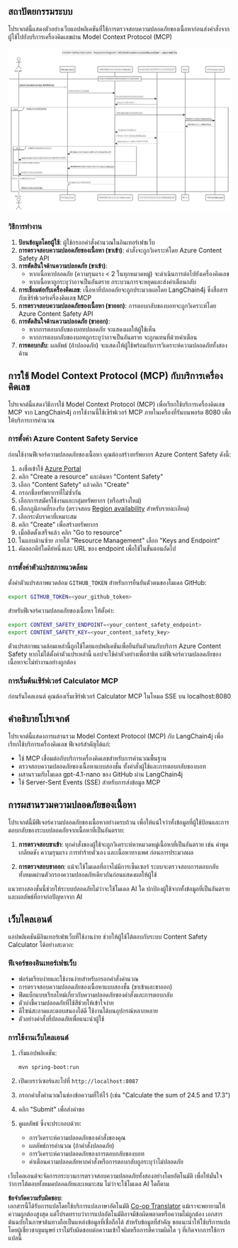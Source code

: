 <!--
CO_OP_TRANSLATOR_METADATA:
{
  "original_hash": "e5ea5e7582f70008ea9bec3b3820f20a",
  "translation_date": "2025-07-13T23:16:41+00:00",
  "source_file": "04-PracticalImplementation/samples/java/containerapp/README.md",
  "language_code": "th"
}
-->
## สถาปัตยกรรมระบบ

โปรเจกต์นี้แสดงตัวอย่างเว็บแอปพลิเคชันที่ใช้การตรวจสอบความปลอดภัยของเนื้อหาก่อนส่งคำสั่งจากผู้ใช้ไปยังบริการเครื่องคิดเลขผ่าน Model Context Protocol (MCP)

![System Architecture Diagram](../../../../../../translated_images/plant.b079fed84e945b7c2978993a16163bb53f0517cfe3548d2e442ff40d619ba4b4.th.png)

### วิธีการทำงาน

1. **ป้อนข้อมูลโดยผู้ใช้**: ผู้ใช้กรอกคำสั่งคำนวณในอินเทอร์เฟซเว็บ
2. **การตรวจสอบความปลอดภัยของเนื้อหา (ขาเข้า)**: คำสั่งจะถูกวิเคราะห์โดย Azure Content Safety API
3. **การตัดสินใจด้านความปลอดภัย (ขาเข้า)**:
   - หากเนื้อหาปลอดภัย (ความรุนแรง < 2 ในทุกหมวดหมู่) จะดำเนินการต่อไปยังเครื่องคิดเลข
   - หากเนื้อหาถูกระบุว่าอาจเป็นอันตราย กระบวนการจะหยุดและส่งคำเตือนกลับ
4. **การเชื่อมต่อกับเครื่องคิดเลข**: เนื้อหาที่ปลอดภัยจะถูกประมวลผลโดย LangChain4j ซึ่งสื่อสารกับเซิร์ฟเวอร์เครื่องคิดเลข MCP
5. **การตรวจสอบความปลอดภัยของเนื้อหา (ขาออก)**: การตอบกลับของบอทจะถูกวิเคราะห์โดย Azure Content Safety API
6. **การตัดสินใจด้านความปลอดภัย (ขาออก)**:
   - หากการตอบกลับของบอทปลอดภัย จะแสดงผลให้ผู้ใช้เห็น
   - หากการตอบกลับของบอทถูกระบุว่าอาจเป็นอันตราย จะถูกแทนที่ด้วยคำเตือน
7. **การตอบกลับ**: ผลลัพธ์ (ถ้าปลอดภัย) จะแสดงให้ผู้ใช้พร้อมกับการวิเคราะห์ความปลอดภัยทั้งสองด้าน

## การใช้ Model Context Protocol (MCP) กับบริการเครื่องคิดเลข

โปรเจกต์นี้แสดงวิธีการใช้ Model Context Protocol (MCP) เพื่อเรียกใช้บริการเครื่องคิดเลข MCP จาก LangChain4j การใช้งานนี้ใช้เซิร์ฟเวอร์ MCP ภายในเครื่องที่รันบนพอร์ต 8080 เพื่อให้บริการการคำนวณ

### การตั้งค่า Azure Content Safety Service

ก่อนใช้งานฟีเจอร์ความปลอดภัยของเนื้อหา คุณต้องสร้างทรัพยากร Azure Content Safety ดังนี้:

1. ลงชื่อเข้าใช้ [Azure Portal](https://portal.azure.com)
2. คลิก "Create a resource" และค้นหา "Content Safety"
3. เลือก "Content Safety" แล้วคลิก "Create"
4. กรอกชื่อทรัพยากรที่ไม่ซ้ำกัน
5. เลือกการสมัครใช้งานและกลุ่มทรัพยากร (หรือสร้างใหม่)
6. เลือกภูมิภาคที่รองรับ (ตรวจสอบ [Region availability](https://azure.microsoft.com/en-us/global-infrastructure/services/?products=cognitive-services) สำหรับรายละเอียด)
7. เลือกระดับราคาที่เหมาะสม
8. คลิก "Create" เพื่อสร้างทรัพยากร
9. เมื่อติดตั้งเสร็จแล้ว คลิก "Go to resource"
10. ในแถบด้านซ้าย ภายใต้ "Resource Management" เลือก "Keys and Endpoint"
11. คัดลอกคีย์ใดคีย์หนึ่งและ URL ของ endpoint เพื่อใช้ในขั้นตอนถัดไป

### การตั้งค่าตัวแปรสภาพแวดล้อม

ตั้งค่าตัวแปรสภาพแวดล้อม `GITHUB_TOKEN` สำหรับการยืนยันตัวตนของโมเดล GitHub:
```sh
export GITHUB_TOKEN=<your_github_token>
```

สำหรับฟีเจอร์ความปลอดภัยของเนื้อหา ให้ตั้งค่า:
```sh
export CONTENT_SAFETY_ENDPOINT=<your_content_safety_endpoint>
export CONTENT_SAFETY_KEY=<your_content_safety_key>
```

ตัวแปรสภาพแวดล้อมเหล่านี้ถูกใช้โดยแอปพลิเคชันเพื่อยืนยันตัวตนกับบริการ Azure Content Safety หากไม่ได้ตั้งค่าตัวแปรเหล่านี้ แอปจะใช้ค่าตัวอย่างเพื่อสาธิต แต่ฟีเจอร์ความปลอดภัยของเนื้อหาจะไม่ทำงานอย่างถูกต้อง

### การเริ่มต้นเซิร์ฟเวอร์ Calculator MCP

ก่อนรันไคลเอนต์ คุณต้องเริ่มเซิร์ฟเวอร์ Calculator MCP ในโหมด SSE บน localhost:8080

## คำอธิบายโปรเจกต์

โปรเจกต์นี้แสดงการผสานรวม Model Context Protocol (MCP) กับ LangChain4j เพื่อเรียกใช้บริการเครื่องคิดเลข ฟีเจอร์สำคัญได้แก่:

- ใช้ MCP เชื่อมต่อกับบริการเครื่องคิดเลขสำหรับการคำนวณพื้นฐาน
- ตรวจสอบความปลอดภัยของเนื้อหาแบบสองชั้น ทั้งคำสั่งผู้ใช้และการตอบกลับของบอท
- ผสานรวมกับโมเดล gpt-4.1-nano ของ GitHub ผ่าน LangChain4j
- ใช้ Server-Sent Events (SSE) สำหรับการส่งข้อมูล MCP

## การผสานรวมความปลอดภัยของเนื้อหา

โปรเจกต์นี้มีฟีเจอร์ความปลอดภัยของเนื้อหาอย่างครบถ้วน เพื่อให้แน่ใจว่าทั้งข้อมูลที่ผู้ใช้ป้อนและการตอบกลับของระบบปลอดภัยจากเนื้อหาที่เป็นอันตราย:

1. **การตรวจสอบขาเข้า**: ทุกคำสั่งของผู้ใช้จะถูกวิเคราะห์หาหมวดหมู่เนื้อหาที่เป็นอันตราย เช่น คำพูดเกลียดชัง ความรุนแรง การทำร้ายตัวเอง และเนื้อหาทางเพศ ก่อนการประมวลผล

2. **การตรวจสอบขาออก**: แม้จะใช้โมเดลที่อาจไม่มีการเซ็นเซอร์ ระบบจะตรวจสอบการตอบกลับทั้งหมดผ่านตัวกรองความปลอดภัยเดียวกันก่อนแสดงผลให้ผู้ใช้

แนวทางสองชั้นนี้ช่วยให้ระบบปลอดภัยไม่ว่าจะใช้โมเดล AI ใด ปกป้องผู้ใช้จากทั้งข้อมูลที่เป็นอันตรายและผลลัพธ์ที่อาจก่อปัญหาจาก AI

## เว็บไคลเอนต์

แอปพลิเคชันมีอินเทอร์เฟซเว็บที่ใช้งานง่าย ช่วยให้ผู้ใช้โต้ตอบกับระบบ Content Safety Calculator ได้อย่างสะดวก:

### ฟีเจอร์ของอินเทอร์เฟซเว็บ

- ฟอร์มเรียบง่ายและใช้งานง่ายสำหรับกรอกคำสั่งคำนวณ
- การตรวจสอบความปลอดภัยของเนื้อหาแบบสองชั้น (ขาเข้าและขาออก)
- ฟีดแบ็กแบบเรียลไทม์เกี่ยวกับความปลอดภัยของคำสั่งและการตอบกลับ
- ตัวบ่งชี้ความปลอดภัยที่ใช้สีช่วยให้เข้าใจง่าย
- ดีไซน์สะอาดและตอบสนองได้ดี ใช้งานได้บนอุปกรณ์หลากหลาย
- ตัวอย่างคำสั่งที่ปลอดภัยเพื่อแนะนำผู้ใช้

### การใช้งานเว็บไคลเอนต์

1. เริ่มแอปพลิเคชัน:
   ```sh
   mvn spring-boot:run
   ```

2. เปิดเบราว์เซอร์และไปที่ `http://localhost:8087`

3. กรอกคำสั่งคำนวณในช่องข้อความที่ให้ไว้ (เช่น "Calculate the sum of 24.5 and 17.3")

4. คลิก "Submit" เพื่อส่งคำขอ

5. ดูผลลัพธ์ ซึ่งจะประกอบด้วย:
   - การวิเคราะห์ความปลอดภัยของคำสั่งของคุณ
   - ผลลัพธ์การคำนวณ (ถ้าคำสั่งปลอดภัย)
   - การวิเคราะห์ความปลอดภัยของการตอบกลับของบอท
   - คำเตือนความปลอดภัยหากคำสั่งหรือการตอบกลับถูกระบุว่าไม่ปลอดภัย

เว็บไคลเอนต์จะจัดการกระบวนการตรวจสอบความปลอดภัยทั้งสองอย่างโดยอัตโนมัติ เพื่อให้มั่นใจว่าการโต้ตอบทั้งหมดปลอดภัยและเหมาะสม ไม่ว่าจะใช้โมเดล AI ใดก็ตาม

**ข้อจำกัดความรับผิดชอบ**:  
เอกสารนี้ได้รับการแปลโดยใช้บริการแปลภาษาอัตโนมัติ [Co-op Translator](https://github.com/Azure/co-op-translator) แม้เราจะพยายามให้ความถูกต้องสูงสุด แต่โปรดทราบว่าการแปลอัตโนมัติอาจมีข้อผิดพลาดหรือความไม่ถูกต้อง เอกสารต้นฉบับในภาษาต้นทางถือเป็นแหล่งข้อมูลที่เชื่อถือได้ สำหรับข้อมูลที่สำคัญ ขอแนะนำให้ใช้บริการแปลโดยผู้เชี่ยวชาญมนุษย์ เราไม่รับผิดชอบต่อความเข้าใจผิดหรือการตีความผิดใด ๆ ที่เกิดจากการใช้การแปลนี้